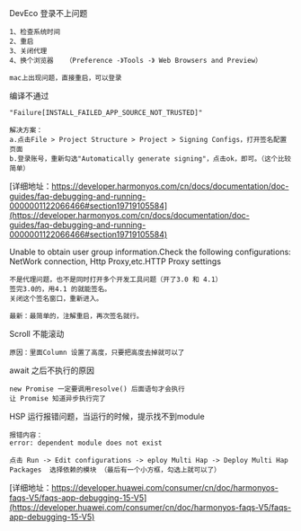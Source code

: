 
DevEco 登录不上问题
```
1、检查系统时间
2、重启
3、关闭代理
4、换个浏览器   （Preference -》Tools -》 Web Browsers and Preview）

mac上出现问题，直接重启，可以登录

```

编译不通过
```
"Failure[INSTALL_FAILED_APP_SOURCE_NOT_TRUSTED]"

解决方案：
a.点击File > Project Structure > Project > Signing Configs，打开签名配置页面
b.登录账号，重新勾选"Automatically generate signing"，点击ok，即可。（这个比较简单）
``` 
[详细地址：https://developer.harmonyos.com/cn/docs/documentation/doc-guides/faq-debugging-and-running-0000001122066466#section19719105584](https://developer.harmonyos.com/cn/docs/documentation/doc-guides/faq-debugging-and-running-0000001122066466#section19719105584)

Unable to obtain user group information.Check the following configurations: NetWork connection,
Http Proxy,etc.HTTP Proxy settings
```
不是代理问题，也不是同时打开多个开发工具问题（开了3.0 和 4.1）
签完3.0的，用4.1 的就能签名。
关闭这个签名窗口，重新进入。

最新：最简单的，注解重启，再次签名就行。
```
Scroll 不能滚动
```
原因：里面Column 设置了高度，只要把高度去掉就可以了
```
await 之后不执行的原因
```
new Promise 一定要调用resolve() 后面语句才会执行
让 Promise 知道异步执行完了
```

HSP 运行报错问题，当运行的时候，提示找不到module
```
报错内容：
error: dependent module does not exist

点击 Run -> Edit configurations -> eploy Multi Hap -> Deploy Multi Hap Packages  选择依赖的模块 （最后有一个小方框，勾选上就可以了）
```
[详细地址：https://developer.huawei.com/consumer/cn/doc/harmonyos-faqs-V5/faqs-app-debugging-15-V5](https://developer.huawei.com/consumer/cn/doc/harmonyos-faqs-V5/faqs-app-debugging-15-V5)